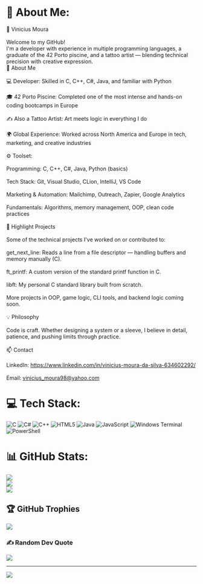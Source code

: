 # 💫 About Me:
👋 Vinicius Moura<br><br>Welcome to my GitHub!<br>I'm a developer with experience in multiple programming languages, a graduate of the 42 Porto piscine, and a tattoo artist — blending technical precision with creative expression.<br>🚀 About Me<br><br>    💻 Developer: Skilled in C, C++, C#, Java, and familiar with Python<br><br>    🎓 42 Porto Piscine: Completed one of the most intense and hands-on coding bootcamps in Europe<br><br>    ✍️ Also a Tattoo Artist: Art meets logic in everything I do<br><br>    🌍 Global Experience: Worked across North America and Europe in tech, marketing, and creative industries<br><br>    ⚙️ Toolset:<br><br>        Programming: C, C++, C#, Java, Python (basics)<br><br>        Tech Stack: Git, Visual Studio, CLion, IntelliJ, VS Code<br><br>        Marketing & Automation: Mailchimp, Outreach, Zapier, Google Analytics<br><br>        Fundamentals: Algorithms, memory management, OOP, clean code practices<br><br>🧩 Highlight Projects<br><br>Some of the technical projects I've worked on or contributed to:<br><br>    get_next_line: Reads a line from a file descriptor — handling buffers and memory manually (C).<br><br>    ft_printf: A custom version of the standard printf function in C.<br><br>    libft: My personal C standard library built from scratch.<br><br>    More projects in OOP, game logic, CLI tools, and backend logic coming soon.<br><br>💡 Philosophy<br><br>    Code is craft. Whether designing a system or a sleeve, I believe in detail, patience, and pushing limits through practice.<br><br>📫 Contact<br><br>    LinkedIn: https://www.linkedin.com/in/vinicius-moura-da-silva-634602292/<br><br>    Email: vinicius_moura98@yahoo.com


# 💻 Tech Stack:
![C](https://img.shields.io/badge/c-%2300599C.svg?style=for-the-badge&logo=c&logoColor=white) ![C#](https://img.shields.io/badge/c%23-%23239120.svg?style=for-the-badge&logo=csharp&logoColor=white) ![C++](https://img.shields.io/badge/c++-%2300599C.svg?style=for-the-badge&logo=c%2B%2B&logoColor=white) ![HTML5](https://img.shields.io/badge/html5-%23E34F26.svg?style=for-the-badge&logo=html5&logoColor=white) ![Java](https://img.shields.io/badge/java-%23ED8B00.svg?style=for-the-badge&logo=openjdk&logoColor=white) ![JavaScript](https://img.shields.io/badge/javascript-%23323330.svg?style=for-the-badge&logo=javascript&logoColor=%23F7DF1E) ![Windows Terminal](https://img.shields.io/badge/Windows%20Terminal-%234D4D4D.svg?style=for-the-badge&logo=windows-terminal&logoColor=white) ![PowerShell](https://img.shields.io/badge/PowerShell-%235391FE.svg?style=for-the-badge&logo=powershell&logoColor=white)
# 📊 GitHub Stats:
![](https://github-readme-stats.vercel.app/api?username=vinimoura99&theme=dracula&hide_border=false&include_all_commits=false&count_private=false)<br/>
![](https://nirzak-streak-stats.vercel.app/?user=vinimoura99&theme=dracula&hide_border=false)<br/>
![](https://github-readme-stats.vercel.app/api/top-langs/?username=vinimoura99&theme=dracula&hide_border=false&include_all_commits=false&count_private=false&layout=compact)

## 🏆 GitHub Trophies
![](https://github-profile-trophy.vercel.app/?username=vinimoura99&theme=radical&no-frame=false&no-bg=true&margin-w=4)

### ✍️ Random Dev Quote
![](https://quotes-github-readme.vercel.app/api?type=horizontal&theme=merko)

---
[![](https://visitcount.itsvg.in/api?id=vinimoura99&icon=2&color=5)](https://visitcount.itsvg.in)

<!-- Proudly created with GPRM ( https://gprm.itsvg.in ) -->

